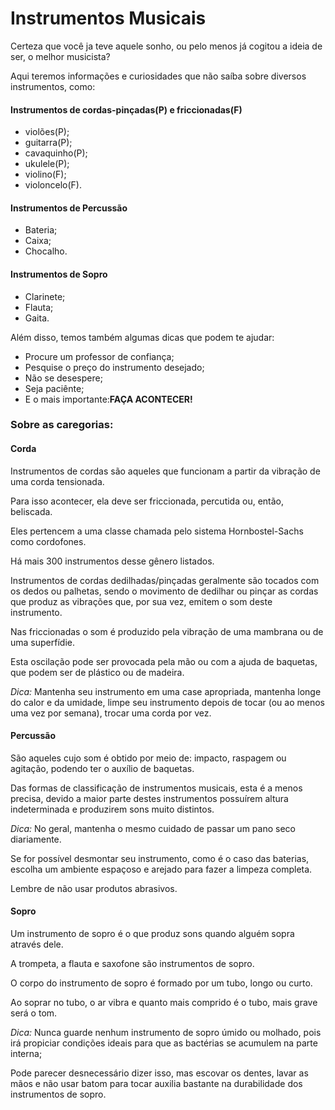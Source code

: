 <!DOCTYPE html>
<html lang="pt-br">
<head>
	<meta charset="utf-8">
	<meta name="viewport" content="width=device-width, initial-scale=1">
	<title>INSTRUMENTOS MUSICAIS</title>
</head>
<body>
	<h1>Instrumentos Musicais</h1>
<p>Certeza que você ja teve aquele sonho, ou pelo menos já cogitou a ideia de ser, o melhor musicista?</p>
<p>Aqui teremos informações e curiosidades que não saíba sobre diversos instrumentos, como:</p>
<h4>Instrumentos de cordas-pinçadas(P) e friccionadas(F)</h4>
<ul>
	<li>violões(P);</li>
	<li>guitarra(P);</li>
	<li>cavaquinho(P);</li>
	<li>ukulele(P);</li>
	<li>violino(F);</li>
	<li>violoncelo(F).</li>
</ul>
<h4>Instrumentos de Percussão</h4>
<ul>
	<li>Bateria;</li>
	<li>Caixa;</li>
	<li>Chocalho.</li>
</ul>
<h4>Instrumentos de Sopro</h4>
<ul>
	<li>Clarinete;</li>
	<li>Flauta;</li>
	<li>Gaita.</li>
</ul>
<p>Além disso, temos também algumas dicas que podem te ajudar:</p>
<ul>
	<li>Procure um professor de confiança;</li>
	<li>Pesquise o preço do instrumento desejado;</li>
	<li>Não se desespere;</li>
	<li>Seja paciênte;</li>
	<li>E o mais importante:<b>FAÇA ACONTECER!</b></li>
</ul>
<h3>Sobre as caregorias:</h3>
<h4><b>Corda</b></h4>
<p>Instrumentos de cordas são aqueles que funcionam a partir da vibração de uma corda tensionada.</p>
<p>Para isso acontecer, ela deve ser friccionada, percutida ou, então, beliscada.</p>
<p>Eles pertencem a uma classe chamada pelo sistema Hornbostel-Sachs como cordofones.</p>
<p>Há mais 300 instrumentos desse gênero listados.</p>
<p>Instrumentos de cordas dedilhadas/pinçadas geralmente são tocados com os dedos ou palhetas, sendo o movimento de dedilhar ou pinçar as cordas que produz as vibrações que, por sua vez, emitem o som deste instrumento.</p>
<p>Nas friccionadas o som é produzido pela vibração de uma mambrana ou de uma superfídie.</p>
<p>Esta oscilação pode ser provocada pela mão ou com a ajuda de baquetas, que podem ser de plástico ou de madeira.</p>
<p><i>Dica:</i> Mantenha seu instrumento em uma case apropriada, mantenha longe do calor e da umidade, limpe seu instrumento depois de tocar (ou ao menos uma vez por semana), trocar uma corda por vez.</p>
<h4><b>Percussão</b></h4>
<p>São aqueles cujo som é obtido por meio de: impacto, raspagem ou agitação, podendo ter o auxílio de baquetas.</p>
<p>Das formas de classificação de instrumentos musicais, esta é a menos precisa, devido a maior parte destes instrumentos possuírem altura indeterminada e produzirem sons muito distintos.</p>
<p><i>Dica:</i> No geral, mantenha o mesmo cuidado de passar um pano seco diariamente.</p>
<p>Se for possível desmontar seu instrumento, como é o caso das baterias, escolha um ambiente espaçoso e arejado para fazer a limpeza completa.</p>
<p>Lembre de não usar produtos abrasivos.</p>
<h4><b>Sopro</b></h4>
<p>Um instrumento de sopro é o que produz sons quando alguém sopra através dele.</p>
<p>A trompeta, a flauta e saxofone são instrumentos de sopro.</p>
<p>O corpo do instrumento de sopro é formado por um tubo, longo ou curto.</p>
<p>Ao soprar no tubo, o ar vibra e quanto mais comprido é o tubo, mais grave será o tom.</p>
<p><i>Dica:</i> Nunca guarde nenhum instrumento de sopro úmido ou molhado, pois irá propiciar condições ideais para que as bactérias se acumulem na parte interna;</p>
<p>Pode parecer desnecessário dizer isso, mas escovar os dentes, lavar as mãos e não usar batom para tocar auxilia bastante na durabilidade dos instrumentos de sopro.</p>
</body>
</html>
